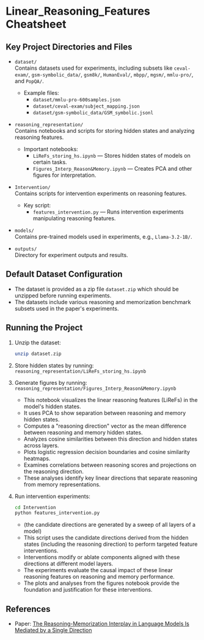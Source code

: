# Linear_Reasoning_Features Cheatsheet

## Key Project Directories and Files

- `dataset/`  
  Contains datasets used for experiments, including subsets like `ceval-exam/`, `gsm-symbolic_data/`, `gsm8k/`, `HumanEval/`, `mbpp/`, `mgsm/`, `mmlu-pro/`, and `PopQA/`.  
  - Example files:  
    - `dataset/mmlu-pro-600samples.json`  
    - `dataset/ceval-exam/subject_mapping.json`  
    - `dataset/gsm-symbolic_data/GSM_symbolic.jsonl`

- `reasoning_representation/`  
  Contains notebooks and scripts for storing hidden states and analyzing reasoning features.  
  - Important notebooks:  
    - `LiReFs_storing_hs.ipynb` — Stores hidden states of models on certain tasks.  
    - `Figures_Interp_Reason&Memory.ipynb` — Creates PCA and other figures for interpretation.

- `Intervention/`  
  Contains scripts for intervention experiments on reasoning features.  
  - Key script:  
    - `features_intervention.py` — Runs intervention experiments manipulating reasoning features.

- `models/`  
  Contains pre-trained models used in experiments, e.g., `Llama-3.2-1B/`.

- `outputs/`  
  Directory for experiment outputs and results.

## Default Dataset Configuration

- The dataset is provided as a zip file `dataset.zip` which should be unzipped before running experiments.
- The datasets include various reasoning and memorization benchmark subsets used in the paper's experiments.

## Running the Project

1. Unzip the dataset:  
   ```sh
   unzip dataset.zip
   ```

2. Store hidden states by running:  
   `reasoning_representation/LiReFs_storing_hs.ipynb`

3. Generate figures by running:  
   `reasoning_representation/Figures_Interp_Reason&Memory.ipynb`

   - This notebook visualizes the linear reasoning features (LiReFs) in the model's hidden states.
   - It uses PCA to show separation between reasoning and memory hidden states.
   - Computes a "reasoning direction" vector as the mean difference between reasoning and memory hidden states.
   - Analyzes cosine similarities between this direction and hidden states across layers.
   - Plots logistic regression decision boundaries and cosine similarity heatmaps.
   - Examines correlations between reasoning scores and projections on the reasoning direction.
   - These analyses identify key linear directions that separate reasoning from memory representations.

4. Run intervention experiments:  
   ```sh
   cd Intervention
   python features_intervention.py
   ```
   - (the candidate directions are generated by a sweep of all layers of a model)
   - This script uses the candidate directions derived from the hidden states (including the reasoning direction) to perform targeted feature interventions.
   - Interventions modify or ablate components aligned with these directions at different model layers.
   - The experiments evaluate the causal impact of these linear reasoning features on reasoning and memory performance.
   - The plots and analyses from the figures notebook provide the foundation and justification for these interventions.

## References

- Paper: [The Reasoning-Memorization Interplay in Language Models Is Mediated by a Single Direction](https://arxiv.org/abs/2503.23084)
